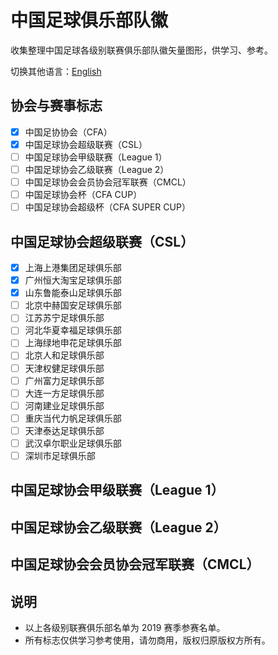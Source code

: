 # 中国足球俱乐部队徽

收集整理中国足球各级别联赛俱乐部队徽矢量图形，供学习、参考。

切换其他语言：[English](/README.en.md)

## 协会与赛事标志

- [x] 中国足协协会（CFA）
- [x] 中国足球协会超级联赛（CSL）
- [ ] 中国足球协会甲级联赛（League 1）
- [ ] 中国足球协会乙级联赛（League 2）
- [ ] 中国足球协会会员协会冠军联赛（CMCL）
- [ ] 中国足球协会杯（CFA CUP）
- [ ] 中国足球协会超级杯（CFA SUPER CUP）

## 中国足球协会超级联赛（CSL）

- [x] 上海上港集团足球俱乐部
- [x] 广州恒大淘宝足球俱乐部
- [x] 山东鲁能泰山足球俱乐部
- [ ] 北京中赫国安足球俱乐部
- [ ] 江苏苏宁足球俱乐部
- [ ] 河北华夏幸福足球俱乐部
- [ ] 上海绿地申花足球俱乐部
- [ ] 北京人和足球俱乐部
- [ ] 天津权健足球俱乐部
- [ ] 广州富力足球俱乐部
- [ ] 大连一方足球俱乐部
- [ ] 河南建业足球俱乐部
- [ ] 重庆当代力帆足球俱乐部
- [ ] 天津泰达足球俱乐部
- [ ] 武汉卓尔职业足球俱乐部
- [ ] 深圳市足球俱乐部

## 中国足球协会甲级联赛（League 1）

## 中国足球协会乙级联赛（League 2）

## 中国足球协会会员协会冠军联赛（CMCL）

## 说明

- 以上各级别联赛俱乐部名单为 2019 赛季参赛名单。
- 所有标志仅供学习参考使用，请勿商用，版权归原版权方所有。
